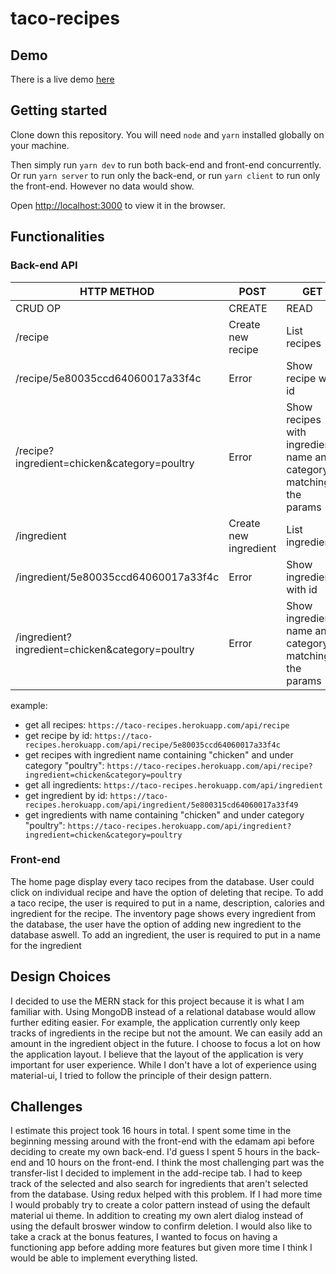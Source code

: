 # taco-recipes

## Demo
There is a live demo [here](https://taco-recipes.herokuapp.com/)

## Getting started
Clone down this repository. You will need `node` and `yarn` installed globally on your machine.

Then simply run `yarn dev` to run both back-end and front-end concurrently.
Or run `yarn server` to run only the back-end, or run `yarn client` to run only the front-end. However no data would show.

Open [http://localhost:3000](http://localhost:3000) to view it in the browser.

## Functionalities
### Back-end API
| HTTP METHOD | POST            | GET       | PUT         | DELETE |
| ----------- | --------------- | --------- | ----------- | ------ |
| CRUD OP     | CREATE          | READ      | UPDATE      | DELETE |
| /recipe     | Create new recipe | List recipes | Error | Error |
| /recipe/5e80035ccd64060017a33f4c  | Error           | Show recipe with id   | If exists, update recipe | Delete recipe |
| /recipe?ingredient=chicken&category=poultry  | Error           | Show recipes with ingredients name and category matching the params | Error | Error |
| /ingredient     | Create new ingredient | List ingredients | Error | Error |
| /ingredient/5e80035ccd64060017a33f4c  | Error           | Show ingredient with id   | If exists, update ingredient | Delete ingredient |
| /ingredient?ingredient=chicken&category=poultry  | Error           | Show ingredients name and category matching the params | Error | Error |

example: 
* get all recipes: `https://taco-recipes.herokuapp.com/api/recipe` <br />
* get recipe by id: `https://taco-recipes.herokuapp.com/api/recipe/5e80035ccd64060017a33f4c` <br />
* get recipes with ingredient name containing "chicken" and under category "poultry": `https://taco-recipes.herokuapp.com/api/recipe?ingredient=chicken&category=poultry` <br />
* get all ingredients: `https://taco-recipes.herokuapp.com/api/ingredient` <br />
* get ingredient by id: `https://taco-recipes.herokuapp.com/api/ingredient/5e800315cd64060017a33f49` <br />
* get ingredients with name containing "chicken" and under category "poultry": `https://taco-recipes.herokuapp.com/api/ingredient?ingredient=chicken&category=poultry` <br />

### Front-end
The home page display every taco recipes from the database. User could click on individual recipe and have the option of deleting that recipe.
To add a taco recipe, the user is required to put in a name, description, calories and ingredient for the recipe. 
The inventory page shows every ingredient from the database, the user have the option of adding new ingredient to the database aswell.
To add an ingredient, the user is required to put in a name for the ingredient

## Design Choices
I decided to use the MERN stack for this project because it is what I am familiar with.
Using MongoDB instead of a relational database would allow further editing easier. For example, the application currently only keep tracks of ingredients in the recipe but not the amount. We can easily add an amount in the ingredient object in the future.
I choose to focus a lot on how the application layout. I believe that the layout of the application is very important for user experience.
While I don't have a lot of experience using material-ui, I tried to follow the principle of their design pattern.

## Challenges
I estimate this project took 16 hours in total. I spent some time in the beginning messing around with the front-end with the edamam api before deciding to create my own back-end. I'd guess I spent 5 hours in the back-end and 10 hours on the front-end. I think the most challenging part was the transfer-list I decided to implement in the add-recipe tab. I had to keep track of the selected and also search for ingredients that aren't selected from the database. Using redux helped with this problem.
If I had more time I would probably try to create a color pattern instead of using the default material ui theme. In addition to creating my own alert dialog instead of using the default broswer window to confirm deletion. I would also like to take a crack at the bonus features, I wanted to focus on having a functioning app before adding more features but given more time I think I would be able to implement everything listed. 


